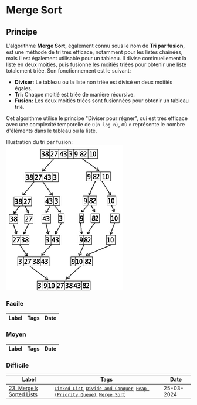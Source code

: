 # Merge Sort

## Principe

L'algorithme **Merge Sort**, également connu sous le nom de **Tri par fusion**, est une méthode de tri très efficace, notamment pour les listes chaînées, mais il est également utilisable pour un tableau. Il divise continuellement la liste en deux moitiés, puis fusionne les moitiés triées pour obtenir une liste totalement triée. Son fonctionnement est le suivant:

- **Diviser:** Le tableau ou la liste non triée est divisé en deux moitiés égales.
- **Tri:** Chaque moitié est triée de manière récursive.
- **Fusion:** Les deux moitiés triées sont fusionnées pour obtenir un tableau trié.

Cet algorithme utilise le principe "Diviser pour régner", qui est très efficace avec une complexité temporelle de `O(n log n)`, où `n` représente le nombre d'éléments dans le tableau ou la liste.

Illustration du tri par fusion:  
<img src="../imgs/skills/merge_sort-1.png"/>

### Facile

| Label | Tags | Date |
| ----- | ---- | ---- |

### Moyen

| Label | Tags | Date |
| ----- | ---- | ---- |

### Difficile

| Label                                                                       | Tags                                                                                                                                                                | Date       |
| --------------------------------------------------------------------------- | ------------------------------------------------------------------------------------------------------------------------------------------------------------------- | ---------- |
| [23. Merge k Sorted Lists](../Probleme/0023.%20Merge%20k%20Sorted%20Lists/) | [`Linked List`](./linked_list.md), [`Divide and Conquer`](./divide_and_conquer.md), [`Heap (Priority Queue)`](./priority_queue.md), [`Merge Sort`](./merge_sort.md) | 25-03-2024 |
